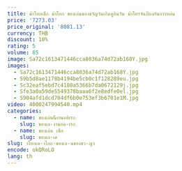 ```yaml
---
title: ม้าโยกเด็ก ม้าโยก ของเล่นของขวัญวันเกิดทูอินวัน ม้าโทรจันป้องกันการหล่น
price: '7273.03'
price_original: '8081.13'
currency: THB
discount: 10%
rating: 5
volume: 85
image: Sa72c1613471446cca8036a74d72ab168Y.jpg
images:
  - Sa72c1613471446cca8036a74d72ab168Y.jpg
  - S9b5d8ae1178b4194be5cb0c1f128289eu.jpg
  - Sc32eaf5ebd7c4180a5366b7da0672129j.jpg
  - Sfe3a0a59de5549378baaa6f2e8edfe0el.jpg
  - S904afd1dcd704df6b0e753ef3b6701e1M.jpg
video: 4000247994540.mp4
categories:
  - name: ของเล่น&งานอดิเรก
    slug: ของเล-งานอด-เรก
  - name: ของเล่น เด็ก
    slug: ของเล-เด
slug: าโยกเด-าโยก-ของเล-นของขว-ญว
encode: okQRoLO
lang: th
---
```

  